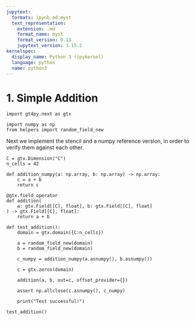 ```yaml
---
jupytext:
  formats: ipynb,md:myst
  text_representation:
    extension: .md
    format_name: myst
    format_version: 0.13
    jupytext_version: 1.15.2
kernelspec:
  display_name: Python 3 (ipykernel)
  language: python
  name: python3
---
```


# 1. Simple Addition

```{code-cell} ipython3
import gt4py.next as gtx

import numpy as np
from helpers import random_field_new
```

Next we implement the stencil and a numpy reference version, in order to verify them against each other.

```{code-cell} ipython3
C = gtx.Dimension("C")
n_cells = 42
```

```{code-cell} ipython3
def addition_numpy(a: np.array, b: np.array) -> np.array:
    c = a + b
    return c
```

```{code-cell} ipython3
@gtx.field_operator
def addition(
    a: gtx.Field[[C], float], b: gtx.Field[[C], float]
) -> gtx.Field[[C], float]:
    return a + b
```

```{code-cell} ipython3
def test_addition():
    domain = gtx.domain({C:n_cells})
    
    a = random_field_new(domain)
    b = random_field_new(domain)

    c_numpy = addition_numpy(a.asnumpy(), b.asnumpy())

    c = gtx.zeros(domain)

    addition(a, b, out=c, offset_provider={})

    assert np.allclose(c.asnumpy(), c_numpy)

    print("Test successful!")
```

```{code-cell} ipython3
test_addition()
```
